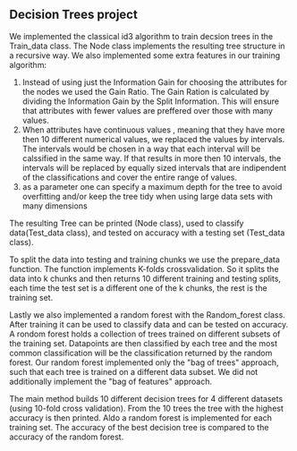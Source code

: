 ## Decision Trees project

We implemented the classical id3 algorithm to train decsion trees in the Train_data class.
The Node class implements the resulting tree structure in a recursive way.
We also implemented some extra features in our training algorithm:
1.  Instead of using just the Information Gain for choosing the attributes for the nodes we
used the Gain Ratio. The Gain Ration is calculated by dividing the Information Gain by the Split Information.
This will ensure that attributes with fewer values are preffered over those with many values.
2.  When attributes have continuous values , meaning that they have more then 10 different numerical values,
we replaced the values by intervals. The intervals would be chosen in a way that each interval will be calssified in the same way.
If that results in more then 10 intervals, the intervals will be replaced by equally sized intervals that are indipendent of 
the classifications and cover the entire range of values.
3.  as a parameter one can specify a maximum depth for the tree to avoid overfitting and/or keep the tree tidy when using
large data sets with many dimensions

The resulting Tree can be printed (Node class), used to classify data(Test_data class), 
and tested on accuracy with a testing set (Test_data class).

To split the data into testing and training chunks we use the prepare_data function.
The function implements K-folds crossvalidation. So it splits the data into k chunks and then returns
10 different training and testing splits, each time the test set is a different one of the k chunks, the rest is the training set.

Lastly we also implemented a random forest with the Random_forest class. After training it can be used to classify data and can be tested on accuracy.
A rondom forest holds a collection of trees trained on different subsets of the training set. Datapoints are then classified by each tree and the most common classification will be the classification returned by the random forest. Our random forest implemented only the "bag of trees" approach, such that each tree is trained on a different data subset. We did not additionally implement the "bag of features" approach.

The main method builds 10 different decision trees for 4 different datasets (using 10-fold cross validation). 
From the 10 trees the tree with the highest accuracy is then printed.
Aldo a random forest is implemented for each training set. The accuracy of the best decision tree is compared to the accuracy of the random forest.
